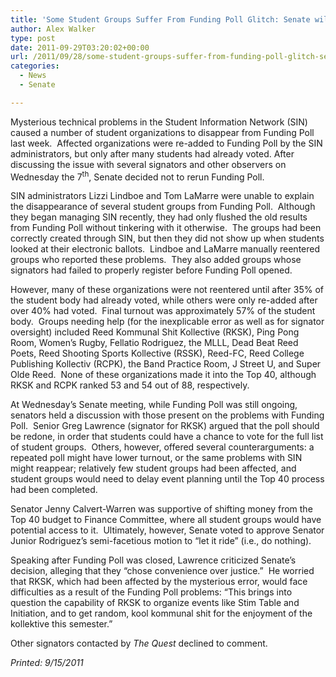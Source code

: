 ```yaml
---
title: 'Some Student Groups Suffer From Funding Poll Glitch: Senate will “let it ride”'
author: Alex Walker
type: post
date: 2011-09-29T03:20:02+00:00
url: /2011/09/28/some-student-groups-suffer-from-funding-poll-glitch-senate-will-let-it-ride/
categories:
  - News
  - Senate

---
```

Mysterious technical problems in the Student Information Network (SIN) caused a number of student organizations to disappear from Funding Poll last week.  Affected organizations were re-added to Funding Poll by the SIN administrators, but only after many students had already voted. After discussing the issue with several signators and other observers on Wednesday the 7<sup>th</sup>, Senate decided not to rerun Funding Poll.

SIN administrators Lizzi Lindboe and Tom LaMarre were unable to explain the disappearance of several student groups from Funding Poll.  Although they began managing SIN recently, they had only flushed the old results from Funding Poll without tinkering with it otherwise.  The groups had been correctly created through SIN, but then they did not show up when students looked at their electronic ballots.  Lindboe and LaMarre manually reentered groups who reported these problems.  They also added groups whose signators had failed to properly register before Funding Poll opened.

However, many of these organizations were not reentered until after 35% of the student body had already voted, while others were only re-added after over 40% had voted.  Final turnout was approximately 57% of the student body.  Groups needing help (for the inexplicable error as well as for signator oversight) included Reed Kommunal Shit Kollective (RKSK), Ping Pong Room, Women’s Rugby, Fellatio Rodriguez, the MLLL, Dead Beat Reed Poets, Reed Shooting Sports Kollective (RSSK), Reed-FC, Reed College Publishing Kollectiv (RCPK), the Band Practice Room, J Street U, and Super Olde Reed.  None of these organizations made it into the Top 40, although RKSK and RCPK ranked 53 and 54 out of 88, respectively.

At Wednesday’s Senate meeting, while Funding Poll was still ongoing, senators held a discussion with those present on the problems with Funding Poll.  Senior Greg Lawrence (signator for RKSK) argued that the poll should be redone, in order that students could have a chance to vote for the full list of student groups.  Others, however, offered several counterarguments: a repeated poll might have lower turnout, or the same problems with SIN might reappear; relatively few student groups had been affected, and student groups would need to delay event planning until the Top 40 process had been completed.

Senator Jenny Calvert-Warren was supportive of shifting money from the Top 40 budget to Finance Committee, where all student groups would have potential access to it.  Ultimately, however, Senate voted to approve Senator Junior Rodriguez’s semi-facetious motion to “let it ride” (i.e., do nothing).

Speaking after Funding Poll was closed, Lawrence criticized Senate’s decision, alleging that they “chose convenience over justice.”  He worried that RKSK, which had been affected by the mysterious error, would face difficulties as a result of the Funding Poll problems: “This brings into question the capability of RKSK to organize events like Stim Table and Initiation, and to get random, kool kommunal shit for the enjoyment of the kollektive this semester.”

Other signators contacted by _The Quest_ declined to comment.

_Printed: 9/15/2011_